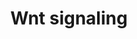 ---
annotations:
- type: Pathway Ontology
  value: Wnt signaling pathway
authors:
- MartijnVanIersel
- MaintBot
- Khanspers
- Nbhatla
- AlexanderPico
- Cgrove
- Mkutmon
- Eweitz
description: Two instances of the Wnt signaling pathway in C. elegans, based on a
  review [Korswagen 2002]
last-edited: 2021-05-23
organisms:
- Caenorhabditis elegans
redirect_from:
- /index.php/Pathway:WP235
- /instance/WP235
schema-jsonld:
- '@context': https://schema.org/
  '@id': https://wikipathways.github.io/pathways/WP235.html
  '@type': Dataset
  creator:
    '@type': Organization
    name: WikiPathways
  description: Two instances of the Wnt signaling pathway in C. elegans, based on
    a review [Korswagen 2002]
  keywords:
  - end-1
  - mig-5
  - mig-14/mom-3
  - wrm-1
  - bar-1
  - mab-5
  - mom-2
  - mom-4
  - pop-1
  - unc-37
  - mom-5
  - mom-1
  - pry-1
  - lit-1
  - lin-17
  - apr-1
  - egl-20
  - gsk-3/sgg-1
  license: CC0
  name: Wnt signaling
seo: CreativeWork
title: Wnt signaling
wpid: WP235
---